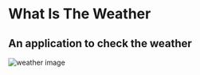 # What Is The Weather

## An application to check the weather

![weather image](https://i.imgur.com/QwUEsMP.png)
